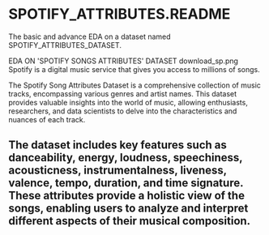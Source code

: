 # SPOTIFY_ATTRIBUTES.README
The basic and advance EDA on a dataset named SPOTIFY_ATTRIBUTES_DATASET.

EDA ON 'SPOTIFY SONGS ATTRIBUTES' DATASET 
download_sp.png
Spotify is a digital music service that gives you access to millions of songs.

The Spotify Song Attributes Dataset is a comprehensive collection of music tracks, encompassing various genres and artist names. This dataset provides valuable insights into the world of music, allowing enthusiasts, researchers, and data scientists to delve into the characteristics and nuances of each track.

The dataset includes key features such as danceability, energy, loudness, speechiness, acousticness, instrumentalness, liveness, valence, tempo, duration, and time signature. These attributes provide a holistic view of the songs, enabling users to analyze and interpret different aspects of their musical composition.
------------------------------------------------------------------------------------------------------------------------------------------------------------------

​
